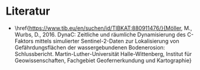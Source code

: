 # Literatur
* \href{https://www.tib.eu/en/suchen/id/TIBKAT:880911476/}{Möller, M., Wurbs, D., 2016. DynaC: Zeitliche und räumliche Dynamisierung des C-Faktors mittels simulierter Sentinel-2-Daten zur Lokalisierung von Gefährdungsflächen der wassergebundenen Bodenerosion: Schlussbericht. Martin-Luther-Universität Halle-Wittenberg, Institut für Geowissenschaften, Fachgebiet Geofernerkundung und Kartographie}

